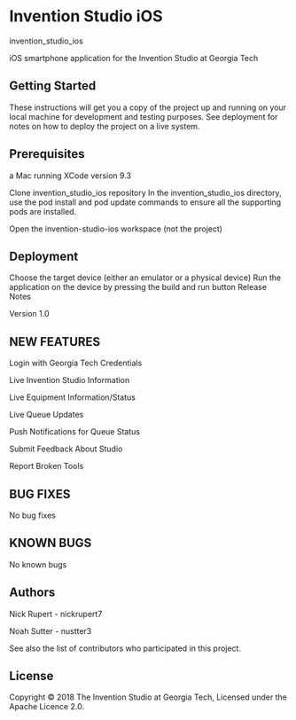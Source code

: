 # Invention Studio iOS

invention_studio_ios

iOS smartphone application for the Invention Studio at Georgia Tech

## Getting Started

These instructions will get you a copy of the project up and running on your local machine for development and testing 
purposes. See deployment for notes on how to deploy the project on a live system.

## Prerequisites

a Mac running XCode version 9.3


Clone invention_studio_ios repository 
In the invention_studio_ios directory, use the pod install and pod update commands to ensure all the supporting pods are installed.

Open the invention-studio-ios workspace (not the project)

## Deployment

Choose the target device (either an emulator or a physical device)
Run the application on the device by pressing the build and run button
Release Notes

Version 1.0

## NEW FEATURES

Login with Georgia Tech Credentials

Live Invention Studio Information

Live Equipment Information/Status

Live Queue Updates

Push Notifications for Queue Status

Submit Feedback About Studio

Report Broken Tools

## BUG FIXES

No bug fixes
## KNOWN BUGS

No known bugs
## Authors

Nick Rupert - nickrupert7

Noah Sutter - nustter3

See also the list of contributors who participated in this project.

## License

Copyright © 2018 The Invention Studio at Georgia Tech, Licensed under the Apache Licence 2.0.

